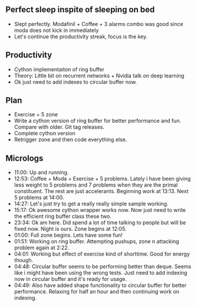 ## Perfect sleep inspite of sleeping on bed
* Slept perfectly. Modafinil + Coffee + 3 alarms combo was good since moda does not kick in immediately
* Let's continue the productivity streak, focus is the key.

## Productivity
* Cython implementaiton of ring buffer
* Theory: Little bit on recurrent networks + Nvidia talk on deep learning
* Ok just need to add indexes to circular buffer now.

## Plan
* Exercise + 5 zone
* Write a cython version of ring buffer for better performance and fun. Compare with older. Git tag releases.
* Complete cython version
* Retrigger zone and then code everything else.

## Micrologs
* 11:00: Up and running.
* 12:53: Coffee + Moda + Exercise + 5 problems. Lately i have been giving less weight to 5 problems and 7 problems when they are the primal constituent. The rest are just accelerants. Beginning work at 13:13. Next 5 problems at 14:00.
* 14:27: Let's just try to get a really really simple sample working.
* 15:17: Ok awesome cython wrapper works now. Now just need to write the efficient ring buffer class these two.
* 23:34: Ok am here. Did spend a lot of time talking to people but will be fixed now. Night is ours. Zone begins at 12:05.
* 01:00: Full zone begins. Lets have some fun!
* 01:51: Working on ring buffer. Attempting pushups, zone n attacking problem again at 2:22.
* 04:01: Working but effect of exercise kind of shorttime. Good for energy though.
* 04:48: Circular buffer seems to be performing better than deque. Seems like i might have been using the wrong tests. Just need to add indexing now in circular buffer and it's ready for usage.
* 04:49: Also have added shape functionality to circular buffer for better performance. Relaxing for half an hour and then continuing work on indexing.